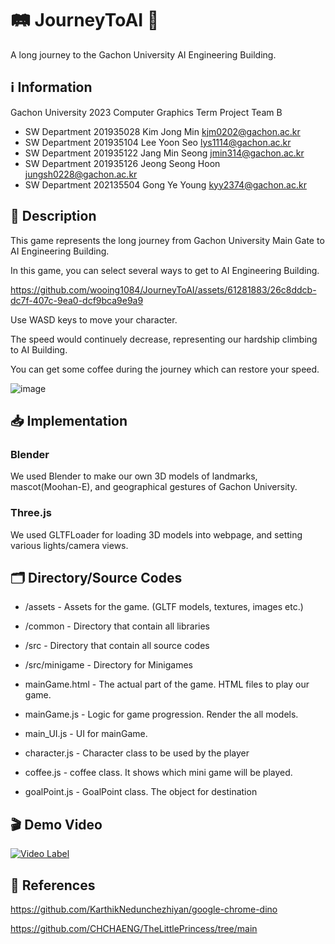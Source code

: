 # 🛤️ JourneyToAI 🚩

A long journey to the Gachon University AI Engineering Building.

## ℹ️ Information

Gachon University 2023 Computer Graphics Term Project Team B
- SW Department 201935028 Kim Jong Min kjm0202@gachon.ac.kr
- SW Department 201935104 Lee Yoon Seo lys1114@gachon.ac.kr
- SW Department 201935122 Jang Min Seong jmin314@gachon.ac.kr
- SW Department 201935126 Jeong Seong Hoon jungsh0228@gachon.ac.kr
- SW Department 202135504 Gong Ye Young kyy2374@gachon.ac.kr

## 📄 Description

This game represents the long journey from Gachon University Main Gate to AI Engineering Building.

In this game, you can select several ways to get to AI Engineering Building.

https://github.com/wooing1084/JourneyToAI/assets/61281883/26c8ddcb-dc7f-407c-9ea0-dcf9bca9e9a9

Use WASD keys to move your character.

The speed would continuely decrease, representing our hardship climbing to AI Building.

You can get some coffee during the journey which can restore your speed.

![image](https://github.com/wooing1084/JourneyToAI/assets/61281883/053be712-a73e-469f-ab4b-279619b675bc)

## 📥 Implementation

### Blender

We used Blender to make our own 3D models of landmarks, mascot(Moohan-E), and geographical gestures of Gachon University.

### Three.js
We used GLTFLoader for loading 3D models into webpage, and setting various lights/camera views.

## 🗂️ Directory/Source Codes
* /assets - Assets for the game. (GLTF models, textures, images etc.)  
* /common - Directory that contain all libraries  
* /src - Directory that contain all source codes 
* /src/minigame - Directory for Minigames  


* mainGame.html - The actual part of the game. HTML files to play our game.  
* mainGame.js - Logic for game progression. Render the all models.  
* main_UI.js - UI for mainGame.  
* character.js - Character class to be used by the player  
* coffee.js - coffee class. It shows which mini game will be played.  
* goalPoint.js - GoalPoint class. The object for destination  


## 🎬 Demo Video
[![Video Label](http://img.youtube.com/vi/sdQNYZxofmk/0.jpg)](https://youtu.be/sdQNYZxofmk?t=0s)

## 📌 References
https://github.com/KarthikNedunchezhiyan/google-chrome-dino

https://github.com/CHCHAENG/TheLittlePrincess/tree/main


